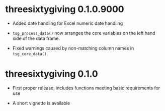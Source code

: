 
# threesixtygiving 0.1.0.9000

* Added date handling for Excel numeric date handling

* `tsg_process_data()` now arranges the core variables on the left hand side of
  the data frame.
  
* Fixed warnings caused by non-matching column names in `tsg_core_data()`.


# threesixtygiving 0.1.0

* First proper release, includes functions meeting basic requirements for use

* A short vignette is available
